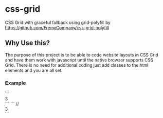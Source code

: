 # css-grid
CSS Grid with graceful fallback using grid-polyfill by https://github.com/FremyCompany/css-grid-polyfill

<h2>Why Use this?</h2>
The purpose of this project is to be able to code website layouts in CSS Grid and have them work with javascript until the native browser supports CSS Grid. There is no need for additional coding just add classes to the html elements and you are all set.
<h3>Example</h3>
```
  <div class="gc-span-3 gr-span-3">3</div>
```
```<html>
//  <div class="gc-span-3 gr-span-3">3</div>
```
